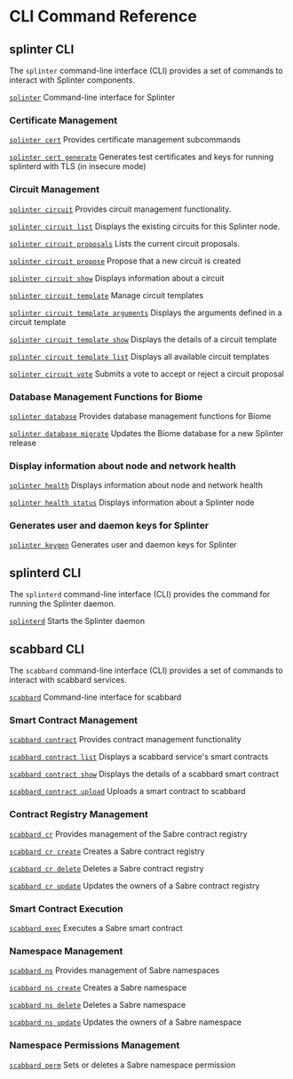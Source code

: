 # CLI Command Reference

## splinter CLI
The `splinter` command-line interface (CLI) provides a set of commands to
interact with Splinter components.

[`splinter`](splinter.1.md)
Command-line interface for Splinter

### Certificate Management
[`splinter cert`](splinter-cert.1.md)
Provides certificate management subcommands

[`splinter cert generate`](splinter-cert-generate.1.md)
Generates test certificates and keys for running splinterd with TLS (in insecure
mode)

### Circuit Management
[`splinter circuit`](splinter-circuit.1.md)
Provides circuit management functionality.

[`splinter circuit list`](splinter-circuit-list.1.md)
Displays the existing circuits for this Splinter node.

[`splinter circuit proposals`](splinter-circuit-proposals.1.md)
Lists the current circuit proposals.

[`splinter circuit propose`](splinter-circuit-propose.1.md)
Propose that a new circuit is created

[`splinter circuit show`](splinter-circuit-show.1.md)
Displays information about a circuit

[`splinter circuit template`](splinter-circuit-template.1.md)
 Manage circuit templates

[`splinter circuit template
arguments`](splinter-circuit-template-arguments.1.md)
Displays the arguments defined in a circuit template

[`splinter circuit template show`](splinter-circuit-template-show.1.md)
Displays the details of a circuit template

[`splinter circuit template list`](splinter-circuit-template-list.1.md)
Displays all available circuit templates

[`splinter circuit vote`](splinter-circuit-vote.1.md)
Submits a vote to accept or reject a circuit proposal

### Database Management Functions for Biome
[`splinter database`](splinter-database.1.md)
Provides database management functions for Biome

[`splinter database migrate`](splinter-database-migrate.1.md)
Updates the Biome database for a new Splinter release

### Display information about node and network health
[`splinter health`](splinter-health.1.md)
Displays information about node and network health

[`splinter health status`](splinter-health-status.1.md)
Displays information about a Splinter node

### Generates user and daemon keys for Splinter
[`splinter keygen`](splinter-keygen.1.md)
Generates user and daemon keys for Splinter

## splinterd CLI

The `splinterd` command-line interface (CLI) provides the command for running
the Splinter daemon.

[`splinterd`](splinterd.1.md)
Starts the Splinter daemon

## scabbard CLI
The `scabbard` command-line interface (CLI) provides a set of commands to
interact with scabbard services.

[`scabbard`](scabbard.1.md)
Command-line interface for scabbard

### Smart Contract Management

[`scabbard contract`](scabbard-contract.1.md)
Provides contract management functionality

[`scabbard contract list`](scabbard-contract-list.1.md)
Displays a scabbard service's smart contracts

[`scabbard contract show`](scabbard-contract-show.1.md)
Displays the details of a scabbard smart contract

[`scabbard contract upload`](scabbard-contract-upload.1.md)
Uploads a smart contract to scabbard

### Contract Registry Management

[`scabbard cr`](scabbard-cr.1.md)
Provides management of the Sabre contract registry

[`scabbard cr create`](scabbard-cr-create.1.md)
Creates a Sabre contract registry

[`scabbard cr delete`](scabbard-cr-delete.1.md)
Deletes a Sabre contract registry

[`scabbard cr update`](scabbard-cr-update.1.md)
Updates the owners of a Sabre contract registry

### Smart Contract Execution

[`scabbard exec`](scabbard-exec.1.md)
Executes a Sabre smart contract

### Namespace Management

[`scabbard ns`](scabbard-ns.1.md)
Provides management of Sabre namespaces

[`scabbard ns create`](scabbard-ns-create.1.md)
Creates a Sabre namespace

[`scabbard ns delete`](scabbard-ns-delete.1.md)
Deletes a Sabre namespace

[`scabbard ns update`](scabbard-ns-update.1.md)
Updates the owners of a Sabre namespace

### Namespace Permissions Management

[`scabbard perm`](scabbard-perm.1.md)
Sets or deletes a Sabre namespace permission
